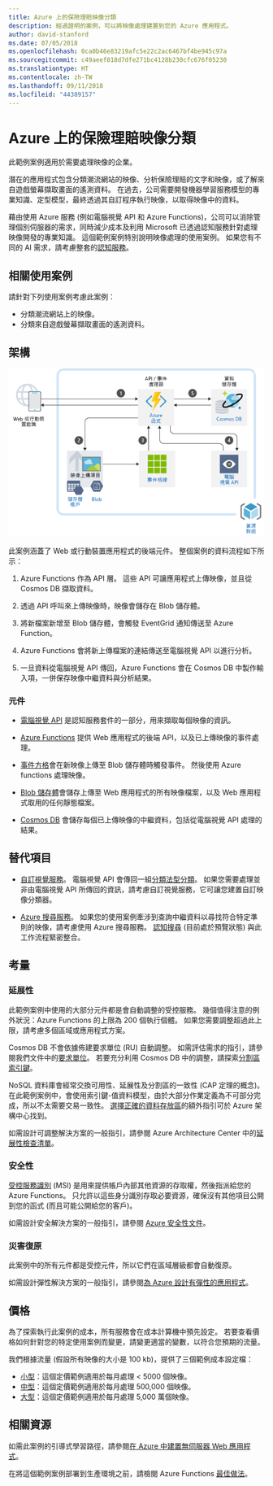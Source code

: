 ```yaml
---
title: Azure 上的保險理賠映像分類
description: 經過證明的案例，可以將映像處理建置到您的 Azure 應用程式。
author: david-stanford
ms.date: 07/05/2018
ms.openlocfilehash: 0ca0b46e83219afc5e22c2ac6467bf4be945c97a
ms.sourcegitcommit: c49aeef818d7dfe271bc4128b230cfc676f05230
ms.translationtype: HT
ms.contentlocale: zh-TW
ms.lasthandoff: 09/11/2018
ms.locfileid: "44389157"
---
```

# <a name="image-classification-for-insurance-claims-on-azure"></a>Azure 上的保險理賠映像分類

此範例案例適用於需要處理映像的企業。

潛在的應用程式包含分類潮流網站的映像、分析保險理賠的文字和映像，或了解來自遊戲螢幕擷取畫面的遙測資料。 在過去，公司需要開發機器學習服務模型的專業知識、定型模型，最終透過其自訂程序執行映像，以取得映像中的資料。

藉由使用 Azure 服務 (例如電腦視覺 API 和 Azure Functions)，公司可以消除管理個別伺服器的需求，同時減少成本及利用 Microsoft 已透過認知服務針對處理映像開發的專業知識。 這個範例案例特別說明映像處理的使用案例。 如果您有不同的 AI 需求，請考慮整套的[認知服務][cognitive-docs]。

## <a name="related-use-cases"></a>相關使用案例

請針對下列使用案例考慮此案例：

* 分類潮流網站上的映像。
* 分類來自遊戲螢幕擷取畫面的遙測資料。

## <a name="architecture"></a>架構

![智慧型應用程式架構 - 電腦視覺][architecture-computer-vision]

此案例涵蓋了 Web 或行動裝置應用程式的後端元件。 整個案例的資料流程如下所示：

1. Azure Functions 作為 API 層。 這些 API 可讓應用程式上傳映像，並且從 Cosmos DB 擷取資料。

2. 透過 API 呼叫來上傳映像時，映像會儲存在 Blob 儲存體。

3. 將新檔案新增至 Blob 儲存體，會觸發 EventGrid 通知傳送至 Azure Function。

4. Azure Functions 會將新上傳檔案的連結傳送至電腦視覺 API 以進行分析。

5. 一旦資料從電腦視覺 API 傳回，Azure Functions 會在 Cosmos DB 中製作輸入項，一併保存映像中繼資料與分析結果。

### <a name="components"></a>元件

* [電腦視覺 API][computer-vision-docs] 是認知服務套件的一部分，用來擷取每個映像的資訊。

* [Azure Functions][functions-docs] 提供 Web 應用程式的後端 API，以及已上傳映像的事件處理。

* [事件方格][eventgrid-docs]會在新映像上傳至 Blob 儲存體時觸發事件。 然後使用 Azure functions 處理映像。

* [Blob 儲存體][storage-docs]會儲存上傳至 Web 應用程式的所有映像檔案，以及 Web 應用程式取用的任何靜態檔案。

* [Cosmos DB][cosmos-docs] 會儲存每個已上傳映像的中繼資料，包括從電腦視覺 API 處理的結果。

## <a name="alternatives"></a>替代項目

* [自訂視覺服務][custom-vision-docs]。 電腦視覺 API 會傳回一組[分類法型分類][cv-categories]。 如果您需要處理並非由電腦視覺 API 所傳回的資訊，請考慮自訂視覺服務，它可讓您建置自訂映像分類器。

* [Azure 搜尋服務][azure-search-docs]。 如果您的使用案例牽涉到查詢中繼資料以尋找符合特定準則的映像，請考慮使用 Azure 搜尋服務。 [認知搜尋][cognitive-search] (目前處於預覽狀態) 與此工作流程緊密整合。

## <a name="considerations"></a>考量

### <a name="scalability"></a>延展性

此範例案例中使用的大部分元件都是會自動調整的受控服務。 幾個值得注意的例外狀況：Azure Functions 的上限為 200 個執行個體。 如果您需要調整超過此上限，請考慮多個區域或應用程式方案。

Cosmos DB 不會依據佈建要求單位 (RU) 自動調整。  如需評估需求的指引，請參閱我們文件中的[要求單位][request-units]。 若要充分利用 Cosmos DB 中的調整，請探索[分割區索引鍵][partition-key]。

NoSQL 資料庫會經常交換可用性、延展性及分割區的一致性 (CAP 定理的概念)。  在此範例案例中，會使用索引鍵-值資料模型，由於大部分作業定義為不可部分完成，所以不太需要交易一致性。 [選擇正確的資料存放區](../../guide/technology-choices/data-store-overview.md)的額外指引可於 Azure 架構中心找到。

如需設計可調整解決方案的一般指引，請參閱 Azure Architecture Center 中的[延展性檢查清單][scalability]。

### <a name="security"></a>安全性

[受控服務識別][msi] (MSI) 是用來提供帳戶內部其他資源的存取權，然後指派給您的 Azure Functions。 只允許以這些身分識別存取必要資源，確保沒有其他項目公開到您的函式 (而且可能公開給您的客戶)。  

如需設計安全解決方案的一般指引，請參閱 [Azure 安全性文件][security]。

### <a name="resiliency"></a>災害復原

此案例中的所有元件都是受控元件，所以它們在區域層級都會自動復原。

如需設計彈性解決方案的一般指引，請參閱[為 Azure 設計有彈性的應用程式][resiliency]。

## <a name="pricing"></a>價格

為了探索執行此案例的成本，所有服務會在成本計算機中預先設定。 若要查看價格如何針對您的特定使用案例而變更，請變更適當的變數，以符合您預期的流量。

我們根據流量 (假設所有映像的大小是 100 kb)，提供了三個範例成本設定檔：

* [小型][pricing]：這個定價範例適用於每月處理 &lt; 5000 個映像。
* [中型][medium-pricing]：這個定價範例適用於每月處理 500,000 個映像。
* [大型][large-pricing]：這個定價範例適用於每月處理 5,000 萬個映像。

## <a name="related-resources"></a>相關資源

如需此案例的引導式學習路徑，請參閱[在 Azure 中建置無伺服器 Web 應用程式][serverless]。  

在將這個範例案例部署到生產環境之前，請檢閱 Azure Functions [最佳做法][functions-best-practices]。

<!-- links -->
[pricing]: https://azure.com/e/f9b59d238b43423683db73f4a31dc380
[medium-pricing]: https://azure.com/e/7c7fc474db344b87aae93bc29ae27108
[large-pricing]: https://azure.com/e/cbadbca30f8640d6a061f8457a74ba7d
[functions-docs]: /azure/azure-functions/
[computer-vision-docs]: /azure/cognitive-services/computer-vision/home
[storage-docs]: /azure/storage/
[azure-search-docs]: /azure/search/
[cognitive-search]: /azure/search/cognitive-search-concept-intro
[architecture-computer-vision]: ./media/architecture-computer-vision.png
[serverless]: /azure/functions/tutorial-static-website-serverless-api-with-database
[cosmos-docs]: /azure/cosmos-db/
[eventgrid-docs]: /azure/event-grid/
[cognitive-docs]: /azure/#pivot=products&panel=ai
[custom-vision-docs]: /azure/cognitive-services/Custom-Vision-Service/home
[cv-categories]: /azure/cognitive-services/computer-vision/home#the-86-category-concept
[resiliency]: /azure/architecture/resiliency/
[security]: /azure/security/
[scalability]: /azure/architecture/checklist/scalability
[functions-best-practices]: /azure/azure-functions/functions-best-practices
[msi]: /azure/app-service/app-service-managed-service-identity
[request-units]: /azure/cosmos-db/request-units
[partition-key]: /azure/cosmos-db/partition-data